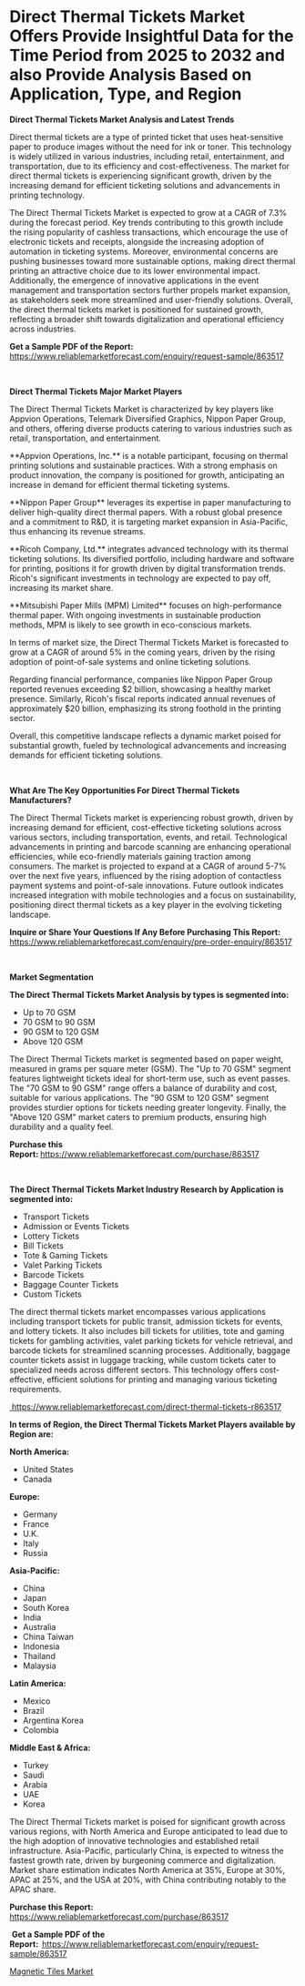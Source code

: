 <p><h1>Direct Thermal Tickets Market Offers Provide Insightful Data for the Time Period from 2025 to 2032 and also Provide Analysis Based on Application, Type, and Region</h1></p><p><strong>Direct Thermal Tickets Market Analysis and Latest Trends</strong></p>
<p><p>Direct thermal tickets are a type of printed ticket that uses heat-sensitive paper to produce images without the need for ink or toner. This technology is widely utilized in various industries, including retail, entertainment, and transportation, due to its efficiency and cost-effectiveness. The market for direct thermal tickets is experiencing significant growth, driven by the increasing demand for efficient ticketing solutions and advancements in printing technology. </p><p>The Direct Thermal Tickets Market is expected to grow at a CAGR of 7.3% during the forecast period. Key trends contributing to this growth include the rising popularity of cashless transactions, which encourage the use of electronic tickets and receipts, alongside the increasing adoption of automation in ticketing systems. Moreover, environmental concerns are pushing businesses toward more sustainable options, making direct thermal printing an attractive choice due to its lower environmental impact. Additionally, the emergence of innovative applications in the event management and transportation sectors further propels market expansion, as stakeholders seek more streamlined and user-friendly solutions. Overall, the direct thermal tickets market is positioned for sustained growth, reflecting a broader shift towards digitalization and operational efficiency across industries.</p></p>
<p><strong>Get a Sample PDF of the Report:&nbsp;</strong> <a href="https://www.reliablemarketforecast.com/enquiry/request-sample/863517?utm_campaign=1105&utm_medium=2&utm_source=Github&utm_content=ia&utm_term=08022025&utm_id=direct-thermal-tickets">https://www.reliablemarketforecast.com/enquiry/request-sample/863517</a></p>
<p>&nbsp;</p>
<p><strong>Direct Thermal Tickets Major Market Players</strong></p>
<p><p>The Direct Thermal Tickets Market is characterized by key players like Appvion Operations, Telemark Diversified Graphics, Nippon Paper Group, and others, offering diverse products catering to various industries such as retail, transportation, and entertainment. </p><p>**Appvion Operations, Inc.** is a notable participant, focusing on thermal printing solutions and sustainable practices. With a strong emphasis on product innovation, the company is positioned for growth, anticipating an increase in demand for efficient thermal ticketing systems.</p><p>**Nippon Paper Group** leverages its expertise in paper manufacturing to deliver high-quality direct thermal papers. With a robust global presence and a commitment to R&D, it is targeting market expansion in Asia-Pacific, thus enhancing its revenue streams.</p><p>**Ricoh Company, Ltd.** integrates advanced technology with its thermal ticketing solutions. Its diversified portfolio, including hardware and software for printing, positions it for growth driven by digital transformation trends. Ricoh's significant investments in technology are expected to pay off, increasing its market share.</p><p>**Mitsubishi Paper Mills (MPM) Limited** focuses on high-performance thermal paper. With ongoing investments in sustainable production methods, MPM is likely to see growth in eco-conscious markets.</p><p>In terms of market size, the Direct Thermal Tickets Market is forecasted to grow at a CAGR of around 5% in the coming years, driven by the rising adoption of point-of-sale systems and online ticketing solutions.</p><p>Regarding financial performance, companies like Nippon Paper Group reported revenues exceeding $2 billion, showcasing a healthy market presence. Similarly, Ricoh's fiscal reports indicated annual revenues of approximately $20 billion, emphasizing its strong foothold in the printing sector.</p><p>Overall, this competitive landscape reflects a dynamic market poised for substantial growth, fueled by technological advancements and increasing demands for efficient ticketing solutions.</p></p>
<p>&nbsp;</p>
<p><strong>What Are The Key Opportunities For Direct Thermal Tickets Manufacturers?</strong></p>
<p><p>The Direct Thermal Tickets market is experiencing robust growth, driven by increasing demand for efficient, cost-effective ticketing solutions across various sectors, including transportation, events, and retail. Technological advancements in printing and barcode scanning are enhancing operational efficiencies, while eco-friendly materials gaining traction among consumers. The market is projected to expand at a CAGR of around 5-7% over the next five years, influenced by the rising adoption of contactless payment systems and point-of-sale innovations. Future outlook indicates increased integration with mobile technologies and a focus on sustainability, positioning direct thermal tickets as a key player in the evolving ticketing landscape.</p></p>
<p><strong>Inquire or Share Your Questions If Any Before Purchasing This Report:</strong> <a href="https://www.reliablemarketforecast.com/enquiry/pre-order-enquiry/863517?utm_campaign=1105&utm_medium=2&utm_source=Github&utm_content=ia&utm_term=08022025&utm_id=direct-thermal-tickets">https://www.reliablemarketforecast.com/enquiry/pre-order-enquiry/863517</a></p>
<p>&nbsp;</p>
<p><strong>Market Segmentation</strong></p>
<p><strong>The Direct Thermal Tickets Market Analysis by types is segmented into:</strong></p>
<p><ul><li>Up to 70 GSM</li><li>70 GSM to 90 GSM</li><li>90 GSM to 120 GSM</li><li>Above 120 GSM</li></ul></p>
<p><p>The Direct Thermal Tickets market is segmented based on paper weight, measured in grams per square meter (GSM). The "Up to 70 GSM" segment features lightweight tickets ideal for short-term use, such as event passes. The "70 GSM to 90 GSM" range offers a balance of durability and cost, suitable for various applications. The "90 GSM to 120 GSM" segment provides sturdier options for tickets needing greater longevity. Finally, the "Above 120 GSM" market caters to premium products, ensuring high durability and a quality feel.</p></p>
<p><strong>Purchase this Report:&nbsp;</strong><a href="https://www.reliablemarketforecast.com/purchase/863517?utm_campaign=1105&utm_medium=2&utm_source=Github&utm_content=ia&utm_term=08022025&utm_id=direct-thermal-tickets">https://www.reliablemarketforecast.com/purchase/863517</a></p>
<p>&nbsp;</p>
<p><strong>The Direct Thermal Tickets Market Industry Research by Application is segmented into:</strong></p>
<p><ul><li>Transport Tickets</li><li>Admission or Events Tickets</li><li>Lottery Tickets</li><li>Bill Tickets</li><li>Tote & Gaming Tickets</li><li>Valet Parking Tickets</li><li>Barcode Tickets</li><li>Baggage Counter Tickets</li><li>Custom Tickets</li></ul></p>
<p><p>The direct thermal tickets market encompasses various applications including transport tickets for public transit, admission tickets for events, and lottery tickets. It also includes bill tickets for utilities, tote and gaming tickets for gambling activities, valet parking tickets for vehicle retrieval, and barcode tickets for streamlined scanning processes. Additionally, baggage counter tickets assist in luggage tracking, while custom tickets cater to specialized needs across different sectors. This technology offers cost-effective, efficient solutions for printing and managing various ticketing requirements.</p></p>
<p><a href="https://www.reliablemarketforecast.com/direct-thermal-tickets-r863517?utm_campaign=1105&utm_medium=2&utm_source=Github&utm_content=ia&utm_term=08022025&utm_id=direct-thermal-tickets">&nbsp;https://www.reliablemarketforecast.com/direct-thermal-tickets-r863517</a></p>
<p><strong>In terms of Region, the Direct Thermal Tickets Market Players available by Region are:</strong></p>
<p>
    <p> <strong> North America: </strong>
        <ul>
            <li>United States</li>
            <li>Canada</li>
        </ul>
        </p> 
    <p> <strong> Europe: </strong>
        <ul>
            <li>Germany</li>
            <li>France</li>
            <li>U.K.</li>
            <li>Italy</li>
            <li>Russia</li>
        </ul>
        </p> 
    <p> <strong> Asia-Pacific: </strong>
        <ul>
            <li>China</li>
            <li>Japan</li>
            <li>South Korea</li>
            <li>India</li>
            <li>Australia</li>
            <li>China Taiwan</li>
            <li>Indonesia</li>
            <li>Thailand</li>
            <li>Malaysia</li>
        </ul>
        </p> 
    <p> <strong> Latin America: </strong>
        <ul>
            <li>Mexico</li>
            <li>Brazil</li>
            <li>Argentina Korea</li>
            <li>Colombia</li>
        </ul>
        </p> 
    <p> <strong> Middle East & Africa: </strong>
        <ul>
            <li>Turkey</li>
            <li>Saudi</li>
            <li>Arabia</li>
            <li>UAE</li>
            <li>Korea</li>
        </ul>
    </p>
    </p>
<p><p>The Direct Thermal Tickets market is poised for significant growth across various regions, with North America and Europe anticipated to lead due to the high adoption of innovative technologies and established retail infrastructure. Asia-Pacific, particularly China, is expected to witness the fastest growth rate, driven by burgeoning commerce and digitalization. Market share estimation indicates North America at 35%, Europe at 30%, APAC at 25%, and the USA at 20%, with China contributing notably to the APAC share.</p></p>
<p><strong>Purchase this Report: </strong><a href="https://www.reliablemarketforecast.com/purchase/863517?utm_campaign=1105&utm_medium=2&utm_source=Github&utm_content=ia&utm_term=08022025&utm_id=direct-thermal-tickets">https://www.reliablemarketforecast.com/purchase/863517</a></p>
<p>&nbsp;<strong>Get a Sample PDF of the Report:&nbsp;&nbsp;</strong><a href="https://www.reliablemarketforecast.com/enquiry/request-sample/863517?utm_campaign=1105&utm_medium=2&utm_source=Github&utm_content=ia&utm_term=08022025&utm_id=direct-thermal-tickets">https://www.reliablemarketforecast.com/enquiry/request-sample/863517</a></p>
<p><strong></strong></p>
<p><p><a href="https://github.com/prosalinda88/Market-Research-Report-List-7/blob/main/magnetic-tiles-market.md?utm_campaign=1105&utm_medium=2&utm_source=Github&utm_content=ia&utm_term=08022025&utm_id=direct-thermal-tickets">Magnetic Tiles Market</a></p></p>